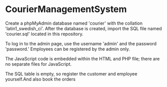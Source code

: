 # CourierManagementSystem 

Create a phpMyAdmin database named 'courier' with the collation 'latin1_swedish_ci'. After the database is created, import the SQL file named 'courier.sql' located in this repository.

To log in to the admin page, use the username 'admin' and the password 'password.' Employees can be registered by the admin only.

The JavaScript code is embedded within the HTML and PHP file; there are no separate files for JavaScript.

The SQL table is empty, so register the customer and employee yourself.And also book the orders 
